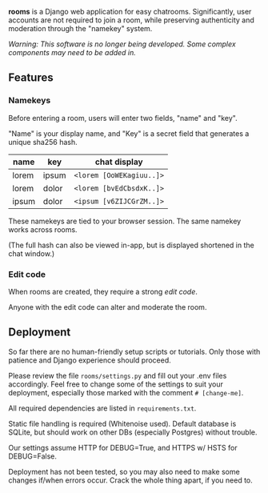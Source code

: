 **rooms** is a Django web application for easy chatrooms. Significantly, user accounts are not required to join a room, while preserving  authenticity and moderation through the "namekey" system.

*Warning: This software is no longer being developed. Some complex components may need to be added in.*

## Features
### Namekeys
Before entering a room, users will enter two fields, "name" and "key".

"Name" is your display name, and "Key" is a secret field that generates a unique sha256 hash.

| name   | key    | chat display           |
| ------ | ------ | ---------------------- |
| lorem  | ipsum  | `<lorem [OoWEKagiuu..]>` |
| lorem  | dolor  | `<lorem [bvEdCbsdxK..]>` |
| ipsum  | dolor  | `<ipsum [v6ZIJCGrZM..]>` |

These namekeys are tied to your browser session. The same namekey works across rooms.

(The full hash can also be viewed in-app, but is displayed shortened in the chat window.)
### Edit code
When rooms are created, they require a strong *edit code*.

Anyone with the edit code can alter and moderate the room.

## Deployment
So far there are no human-friendly setup scripts or tutorials. Only those with patience and Django experience should proceed.

Please review the file `rooms/settings.py` and fill out your .env files accordingly. Feel free to change some of the settings to suit your deployment, especially those marked with the comment `# [change-me]`.

All required dependencies are listed in `requirements.txt`.

Static file handling is required (Whitenoise used). Default database is SQLite, but should work on other DBs (especially Postgres) without trouble.

Our settings assume HTTP for DEBUG=True, and HTTPS w/ HSTS for DEBUG=False.

Deployment has not been tested, so you may also need to make some changes if/when errors occur. Crack the whole thing apart, if you need to.

